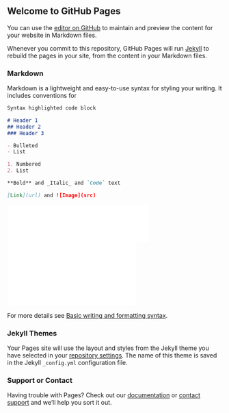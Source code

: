 <link rel="stylesheet" href="https://cdn.jsdelivr.net/npm/aplayer@1.7.0/dist/APlayer.min.css">
<script src="https://cdn.jsdelivr.net/npm/aplayer@1.7.0/dist/APlayer.min.js"></script>
<script src="https://cdn.jsdelivr.net/npm/meting@1.1.0/dist/Meting.min.js"></script>

<div class="aplayer" data-id="569212210" data-server="netease" data-type="song" data-mode="circulation" data-autoplay="true"></div>

## Welcome to GitHub Pages

You can use the [editor on GitHub](https://github.com/lforeverz/lforeverz.github.io/edit/main/README.md) to maintain and preview the content for your website in Markdown files.

Whenever you commit to this repository, GitHub Pages will run [Jekyll](https://jekyllrb.com/) to rebuild the pages in your site, from the content in your Markdown files.

### Markdown

Markdown is a lightweight and easy-to-use syntax for styling your writing. It includes conventions for

```markdown
Syntax highlighted code block

# Header 1
## Header 2
### Header 3

- Bulleted
- List

1. Numbered
2. List

**Bold** and _Italic_ and `Code` text

[Link](url) and ![Image](src)
```
<iframe frameborder="no" border="0" marginwidth="0" marginheight="0" width=330 height=86  src="//music.163.com/outchain/player?type=2&id=569212210&auto=0&height=66" allow="autoplay"></iframe>

<iframe src="//player.bilibili.com/player.html?aid=806545681&bvid=BV1334y1Z7kq&cid=439325784&page=1" scrolling="no" border="0" frameborder="no" framespacing="0" allowfullscreen="true" allow="autoplay"> </iframe>

For more details see [Basic writing and formatting syntax](https://docs.github.com/en/github/writing-on-github/getting-started-with-writing-and-formatting-on-github/basic-writing-and-formatting-syntax).

### Jekyll Themes

Your Pages site will use the layout and styles from the Jekyll theme you have selected in your [repository settings](https://github.com/lforeverz/lforeverz.github.io/settings/pages). The name of this theme is saved in the Jekyll `_config.yml` configuration file.

### Support or Contact

Having trouble with Pages? Check out our [documentation](https://docs.github.com/categories/github-pages-basics/) or [contact support](https://support.github.com/contact) and we’ll help you sort it out.
